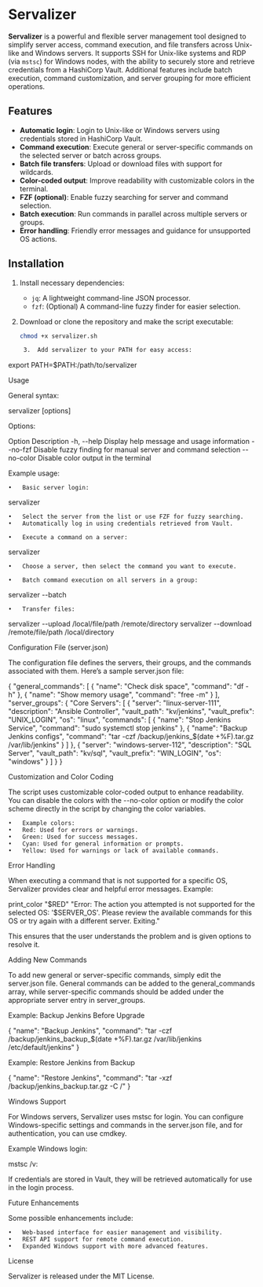 # Servalizer

**Servalizer** is a powerful and flexible server management tool designed to simplify server access, command execution, and file transfers across Unix-like and Windows servers. It supports SSH for Unix-like systems and RDP (via `mstsc`) for Windows nodes, with the ability to securely store and retrieve credentials from a HashiCorp Vault. Additional features include batch execution, command customization, and server grouping for more efficient operations.

## Features
- **Automatic login**: Login to Unix-like or Windows servers using credentials stored in HashiCorp Vault.
- **Command execution**: Execute general or server-specific commands on the selected server or batch across groups.
- **Batch file transfers**: Upload or download files with support for wildcards.
- **Color-coded output**: Improve readability with customizable colors in the terminal.
- **FZF (optional)**: Enable fuzzy searching for server and command selection.
- **Batch execution**: Run commands in parallel across multiple servers or groups.
- **Error handling**: Friendly error messages and guidance for unsupported OS actions.

## Installation

1. Install necessary dependencies:
   - `jq`: A lightweight command-line JSON processor.
   - `fzf`: (Optional) A command-line fuzzy finder for easier selection.

2. Download or clone the repository and make the script executable:
   ```bash
   chmod +x servalizer.sh

	3.	Add servalizer to your PATH for easy access:

export PATH=$PATH:/path/to/servalizer



Usage

General syntax:

servalizer [options]

Options:

Option	Description
-h, --help	Display help message and usage information
--no-fzf	Disable fuzzy finding for manual server and command selection
--no-color	Disable color output in the terminal

Example usage:

	•	Basic server login:

servalizer

	•	Select the server from the list or use FZF for fuzzy searching.
	•	Automatically log in using credentials retrieved from Vault.

	•	Execute a command on a server:

servalizer

	•	Choose a server, then select the command you want to execute.

	•	Batch command execution on all servers in a group:

servalizer --batch


	•	Transfer files:

servalizer --upload /local/file/path /remote/directory
servalizer --download /remote/file/path /local/directory



Configuration File (server.json)

The configuration file defines the servers, their groups, and the commands associated with them. Here’s a sample server.json file:

{
  "general_commands": [
    {
      "name": "Check disk space",
      "command": "df -h"
    },
    {
      "name": "Show memory usage",
      "command": "free -m"
    }
  ],
  "server_groups": {
    "Core Servers": [
      {
        "server": "linux-server-111",
        "description": "Ansible Controller",
        "vault_path": "kv/jenkins",
        "vault_prefix": "UNIX_LOGIN",
        "os": "linux",
        "commands": [
          {
            "name": "Stop Jenkins Service",
            "command": "sudo systemctl stop jenkins"
          },
          {
            "name": "Backup Jenkins configs",
            "command": "tar -czf /backup/jenkins_$(date +%F).tar.gz /var/lib/jenkins"
          }
        ]
      },
      {
        "server": "windows-server-112",
        "description": "SQL Server",
        "vault_path": "kv/sql",
        "vault_prefix": "WIN_LOGIN",
        "os": "windows"
      }
    ]
  }
}

Customization and Color Coding

The script uses customizable color-coded output to enhance readability. You can disable the colors with the --no-color option or modify the color scheme directly in the script by changing the color variables.

	•	Example colors:
	•	Red: Used for errors or warnings.
	•	Green: Used for success messages.
	•	Cyan: Used for general information or prompts.
	•	Yellow: Used for warnings or lack of available commands.

Error Handling

When executing a command that is not supported for a specific OS, Servalizer provides clear and helpful error messages. Example:

print_color "$RED" "Error: The action you attempted is not supported for the selected OS: '$SERVER_OS'. Please review the available commands for this OS or try again with a different server. Exiting."

This ensures that the user understands the problem and is given options to resolve it.

Adding New Commands

To add new general or server-specific commands, simply edit the server.json file. General commands can be added to the general_commands array, while server-specific commands should be added under the appropriate server entry in server_groups.

Example: Backup Jenkins Before Upgrade

{
  "name": "Backup Jenkins",
  "command": "tar -czf /backup/jenkins_backup_$(date +%F).tar.gz /var/lib/jenkins /etc/default/jenkins"
}

Example: Restore Jenkins from Backup

{
  "name": "Restore Jenkins",
  "command": "tar -xzf /backup/jenkins_backup.tar.gz -C /"
}

Windows Support

For Windows servers, Servalizer uses mstsc for login. You can configure Windows-specific settings and commands in the server.json file, and for authentication, you can use cmdkey.

Example Windows login:

mstsc /v:<hostname>

If credentials are stored in Vault, they will be retrieved automatically for use in the login process.

Future Enhancements

Some possible enhancements include:

	•	Web-based interface for easier management and visibility.
	•	REST API support for remote command execution.
	•	Expanded Windows support with more advanced features.

License

Servalizer is released under the MIT License.